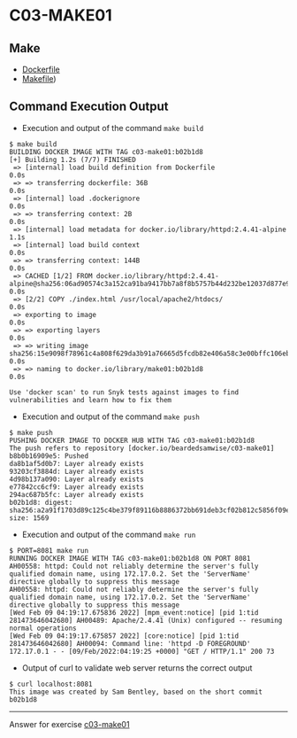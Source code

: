# C03-MAKE01

## Make
- [Dockerfile](https://github.com/devopsacademyau/academy/blob/beardedsamwise/c03-make01/classes/03class/exercises/c03-make01/beardedsamwise/Dockerfile)
- [Makefile](https://github.com/devopsacademyau/academy/blob/beardedsamwise/c03-make01/classes/03class/exercises/c03-make01/beardedsamwise/Makefile))

## Command Execution Output

- Execution and output of the command `make build`
```
$ make build
BUILDING DOCKER IMAGE WITH TAG c03-make01:b02b1d8
[+] Building 1.2s (7/7) FINISHED
 => [internal] load build definition from Dockerfile                                                                                                       0.0s
 => => transferring dockerfile: 36B                                                                                                                        0.0s
 => [internal] load .dockerignore                                                                                                                          0.0s
 => => transferring context: 2B                                                                                                                            0.0s
 => [internal] load metadata for docker.io/library/httpd:2.4.41-alpine                                                                                     1.1s
 => [internal] load build context                                                                                                                          0.0s
 => => transferring context: 144B                                                                                                                          0.0s
 => CACHED [1/2] FROM docker.io/library/httpd:2.4.41-alpine@sha256:06ad90574c3a152ca91ba9417bb7a8f8b5757b44d232be12037d877e9f8f68ed                        0.0s
 => [2/2] COPY ./index.html /usr/local/apache2/htdocs/                                                                                                     0.0s
 => exporting to image                                                                                                                                     0.0s
 => => exporting layers                                                                                                                                    0.0s
 => => writing image sha256:15e9098f78961c4a808f629da3b91a76665d5fcdb82e406a58c3e00bffc106eb                                                               0.0s
 => => naming to docker.io/library/make01:b02b1d8                                                                                                          0.0s

Use 'docker scan' to run Snyk tests against images to find vulnerabilities and learn how to fix them
```

- Execution and output of the command `make push`
```
$ make push
PUSHING DOCKER IMAGE TO DOCKER HUB WITH TAG c03-make01:b02b1d8
The push refers to repository [docker.io/beardedsamwise/c03-make01]
b8b0b16909e5: Pushed
da8b1af5d0b7: Layer already exists
93203cf3884d: Layer already exists
4d98b137a090: Layer already exists
e77842cc6cf9: Layer already exists
294ac687b5fc: Layer already exists
b02b1d8: digest: sha256:a2a91f1703d89c125c4be379f89116b8886372bb691deb3cf02b812c5856f09e size: 1569
```

- Execution and output of the command `make run`
```
$ PORT=8081 make run
RUNNING DOCKER IMAGE WITH TAG c03-make01:b02b1d8 ON PORT 8081
AH00558: httpd: Could not reliably determine the server's fully qualified domain name, using 172.17.0.2. Set the 'ServerName' directive globally to suppress this message
AH00558: httpd: Could not reliably determine the server's fully qualified domain name, using 172.17.0.2. Set the 'ServerName' directive globally to suppress this message
[Wed Feb 09 04:19:17.675836 2022] [mpm_event:notice] [pid 1:tid 281473646042680] AH00489: Apache/2.4.41 (Unix) configured -- resuming normal operations
[Wed Feb 09 04:19:17.675857 2022] [core:notice] [pid 1:tid 281473646042680] AH00094: Command line: 'httpd -D FOREGROUND'
172.17.0.1 - - [09/Feb/2022:04:19:25 +0000] "GET / HTTP/1.1" 200 73
```
- Output of curl to validate web server returns the correct output
```
$ curl localhost:8081
This image was created by Sam Bentley, based on the short commit b02b1d8
```

***
Answer for exercise [c03-make01](https://github.com/devopsacademyau/academy/blob/8b64a93a228398e7342afe7b845cd197b22afaf3/classes/03class/exercises/c03-make01/README.md)